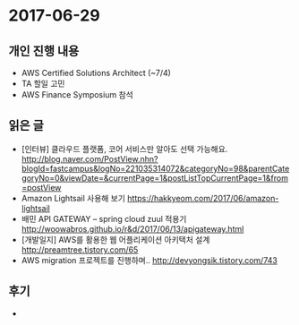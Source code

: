 # 2017-06-29

## 개인 진행 내용

- AWS Certified Solutions Architect (~7/4)
- TA 할일 고민
- AWS Finance Symposium 참석

## 읽은 글
- [인터뷰] 클라우드 플랫폼, 코어 서비스만 알아도 선택 가능해요. http://blog.naver.com/PostView.nhn?blogId=fastcampus&logNo=221035314072&categoryNo=98&parentCategoryNo=0&viewDate=&currentPage=1&postListTopCurrentPage=1&from=postView
- Amazon Lightsail 사용해 보기 https://hakkyeom.com/2017/06/amazon-lightsail
- 배민 API GATEWAY – spring cloud zuul 적용기 http://woowabros.github.io/r&d/2017/06/13/apigateway.html
- [개발일지] AWS를 활용한 웹 어플리케이션 아키택처 설계 http://preamtree.tistory.com/65
- AWS migration 프로젝트를 진행하며.. http://devyongsik.tistory.com/743

## 후기

-
